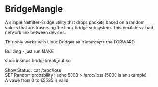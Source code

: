 # BridgeMangle
A simple Netfilter-Bridge utility that drops packets based on a random values
that are traversing the linux bridge subsystem. This emulates a bad network link between devices.

This only works with Linux Bridges as it intercepts the FORWARD 


Building - just run MAKE 

sudo insmod bridgebreak_out.ko<br>

Show Status : cat /proc/loss<br>
SET Random probability : echo 5000 > /proc/loss (5000 is an example)<br>
A value from 0 to 65535 is valid<br>


